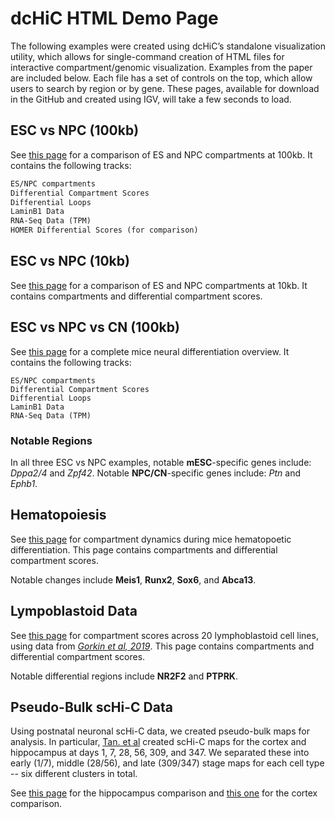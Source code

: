 # dcHiC HTML Demo Page

The following examples were created using dcHiC’s standalone visualization utility, which allows for single-command creation of HTML files for interactive compartment/genomic visualization. Examples from the paper are included below. Each file has a set of controls on the top, which allow users to search by region or by gene. These pages, available for download in the GitHub and created using IGV, will take a few seconds to load.

## ESC vs NPC (100kb)

See [this page](https://ay-lab.github.io/dcHiC/ESC_NPC_100Kb.RefineY_Rconf90_FDR10.pcOri.html) for a comparison of ES and NPC compartments at 100kb. It contains the following tracks:  
```markdown
ES/NPC compartments
Differential Compartment Scores
Differential Loops
LaminB1 Data
RNA-Seq Data (TPM)
HOMER Differential Scores (for comparison)
```

## ESC vs NPC (10kb)

See [this page](https://ay-lab.github.io/dcHiC/ESC_NPC_10Kb.RefineY_Rconf90_FDR10.pcOri.html) for a comparison of ES and NPC compartments at 10kb. It contains compartments and differential compartment scores. 

## ESC vs NPC vs CN (100kb)

See [this page](https://ay-lab.github.io/dcHiC/ESC_NPC_CN_100Kb.RefineY_Rconf90_FDR10.pcOri.html) for a complete mice neural differentiation overview. It contains the following tracks: 
```
ES/NPC compartments
Differential Compartment Scores
Differential Loops
LaminB1 Data
RNA-Seq Data (TPM)
```

### Notable Regions
In all three ESC vs NPC examples, notable **mESC**-specific genes include: *Dppa2/4* and *Zpf42*. Notable **NPC/CN**-specific genes include: *Ptn* and *Ephb1*. 

## Hematopoiesis 

See [this page](https://ay-lab.github.io/dcHiC/hematopoiesis_100Kb.RefineY_Rconf90_FDR10.pcOri.html) for compartment dynamics during mice hematopoetic differentiation. This page contains compartments and differential compartment scores. 

Notable changes include **Meis1**, **Runx2**, **Sox6**, and **Abca13**.

## Lympoblastoid Data

See [this page](https://ay-lab.github.io/dcHiC/Gorking_hg19_40Kb.RefineY_Rconf90_FDR10.pcOri.html) for compartment scores across 20 lymphoblastoid cell lines, using data from [*Gorkin et al, 2019*](https://genomebiology.biomedcentral.com/articles/10.1186/s13059-019-1855-4). This page contains compartments and differential compartment scores. 

Notable differential regions include **NR2F2** and **PTPRK**.

## Pseudo-Bulk scHi-C Data

Using postnatal neuronal scHi-C data, we created pseudo-bulk maps for analysis. In particular, [Tan. et al](https://www.cell.com/cell/fulltext/S0092-8674(20)31754-2) created scHi-C maps for the cortex and hippocampus at days 1, 7, 28, 56, 309, and 347. We separated these into early (1/7), middle (28/56), and late (309/347) stage maps for each cell type -- six different clusters in total. 

See [this page](https://ay-lab.github.io/dcHiC/hippocampus_cells.early_mid_late.intra_igv_pcOri.html) for the hippocampus comparison and [this one](https://ay-lab.github.io/dcHiC/cortex_cells.early_mid_late.intra_igv_pcOri.html) for the cortex comparison.

